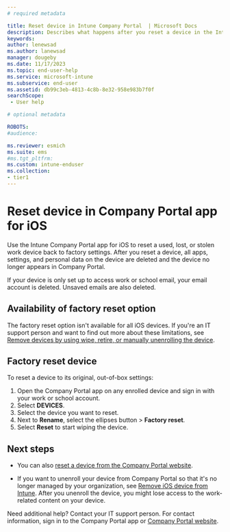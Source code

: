 ```yaml
---
# required metadata

title: Reset device in Intune Company Portal  | Microsoft Docs
description: Describes what happens after you reset a device in the Intune Company Portal app for iOS and includes the steps for how to do it. 
keywords:
author: lenewsad
ms.author: lanewsad
manager: dougeby
ms.date: 11/17/2023
ms.topic: end-user-help
ms.service: microsoft-intune
ms.subservice: end-user
ms.assetid: db99c3eb-4813-4c8b-8e32-958e983b7f0f
searchScope:
 - User help

# optional metadata

ROBOTS:  
#audience:

ms.reviewer: esmich
ms.suite: ems
#ms.tgt_pltfrm:
ms.custom: intune-enduser
ms.collection:
- tier1
---
```



# Reset device in Company Portal app for iOS  

Use the Intune Company Portal app for iOS to reset a used, lost, or stolen work device back to factory settings. After you reset a device, all apps, settings, and personal data on the device are deleted and the device no longer appears in Company Portal.  

If your device is only set up to access work or school email, your email account is deleted. Unsaved emails are also deleted.   

## Availability of factory reset option 

The factory reset option isn't available for all iOS devices. If you're an IT support person and want to find out more about these limitations, see [Remove devices by using wipe, retire, or manually unenrolling the device](/intune/devices-wipe).  

## Factory reset device  
To reset a device to its original, out-of-box settings:   

1. Open the Company Portal app on any enrolled device and sign in with your work or school account.
2. Select **DEVICES**. 
3. Select the device you want to reset.
4. Next to **Rename**, select the ellipses button > **Factory reset**.  
5. Select **Reset** to start wiping the device.   

## Next steps  

* You can also [reset a device from the Company Portal website](reset-device-company-portal-website.md).  

* If you want to unenroll your device from Company Portal so that it's no longer managed by your organization, see [Remove iOS device from Intune](unenroll-your-device-from-intune-ios.md). After you unenroll the device, you might lose access to the work-related content on your device. 

 Need additional help? Contact your IT support person. For contact information, sign in to the Company Portal app or [Company Portal website](https://go.microsoft.com/fwlink/?linkid=2010980).  